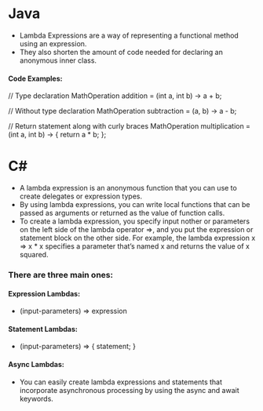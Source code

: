 # Java
- Lambda Expressions are a way of representing a functional method using an expression.
- They also shorten the amount of code needed for declaring an anonymous inner class.

#### Code Examples:
// Type declaration
MathOperation addition = (int a, int b) -> a + b;

// Without type declaration
MathOperation subtraction = (a, b) -> a - b;

// Return statement along with curly braces
MathOperation multiplication = (int a, int b) -> { return a * b; };

# C#
- A lambda expression is an anonymous function that you can use to create delegates or expression types.
- By using lambda expressions, you can write local functions that can be passed as arguments or returned as the value of function calls.
- To create a lambda expression, you specify input nother or parameters on the left side of the lambda operator =>, and you put the expression or statement block on the other side. For example, the lambda expression x => x * x specifies a parameter that’s named x and returns the value of x squared. 

### There are three main ones:

#### Expression Lambdas:
* (input-parameters) => expression

#### Statement Lambdas:
* (input-parameters) => { statement; }

#### Async Lambdas:
* You can easily create lambda expressions and statements that incorporate asynchronous processing by using the async and await keywords.
